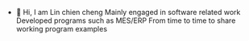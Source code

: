 - 👋  Hi,
I am Lin chien cheng
Mainly engaged in software related work
Developed programs such as MES/ERP
From time to time to share working program examples

<!---
asgardpz/asgardpz is a ✨ special ✨ repository because its `README.md` (this file) appears on your GitHub profile.
You can click the Preview link to take a look at your changes.
--->
